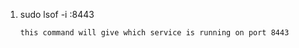 1.  sudo lsof -i :8443
        
        this command will give which service is running on port 8443
